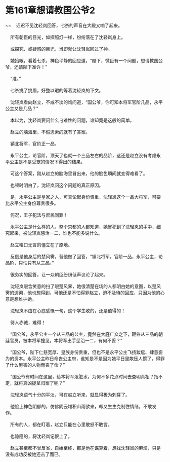 # 第161章想请教国公爷2
~~&nbsp;&nbsp;&nbsp;&nbsp;迟迟不见沈轻岚回答，七杀的声音在大殿又响了起来。<br><br>&nbsp;&nbsp;&nbsp;&nbsp;所有朝臣的目光，如探照灯一样，纷纷落在了沈轻岚身上。<br><br>&nbsp;&nbsp;&nbsp;&nbsp;或探究、或疑惑的目光，当即就让沈轻岚回过了神。<br><br>&nbsp;&nbsp;&nbsp;&nbsp;她抬眼，看着七杀，神色平静的回应道，“陛下，微臣有一个问题，想请教国公爷，还请陛下准许！”<br><br>&nbsp;&nbsp;&nbsp;&nbsp;“准。”<br><br>&nbsp;&nbsp;&nbsp;&nbsp;七杀挑了挑眉，好整以暇的等着沈轻岚的下文。<br><br>&nbsp;&nbsp;&nbsp;&nbsp;沈轻岚看向赵立，不咸不淡的询问道，“国公爷，你可知本将军官阶几品，永平公主又是几品？”<br><br>&nbsp;&nbsp;&nbsp;&nbsp;本以为，沈轻岚要问什么刁难性的问题，谁知竟是这般的简单。<br><br>&nbsp;&nbsp;&nbsp;&nbsp;赵立的脑海里，不假思索的就有了答案。<br><br>&nbsp;&nbsp;&nbsp;&nbsp;镇北将军，官阶正一品。<br><br>&nbsp;&nbsp;&nbsp;&nbsp;永平公主，论官阶，顶天了也就一个三品左右的品阶，这还是赵立没有考虑永平公主是不是受宠的情况下得出的结果。<br><br>&nbsp;&nbsp;&nbsp;&nbsp;可这个答案，刚从赵立的脑海里冒出来，他的脸色瞬间就变得难看了。<br><br>&nbsp;&nbsp;&nbsp;&nbsp;也顿时明白了，沈轻岚问这个问题的真正原因。<br><br>&nbsp;&nbsp;&nbsp;&nbsp;是，永平公主是皇家之人，可真论起身份贵重，沈轻岚这个一品大将军，可要比永平公主身份尊贵很多。<br><br>&nbsp;&nbsp;&nbsp;&nbsp;何况，王子犯法与庶民同罪！<br><br>&nbsp;&nbsp;&nbsp;&nbsp;永平公主是什么样的人，整个京都的人都知道，她冒犯到了沈轻岚的手中，细究起来，被沈轻岚惩治一二，谁也不能多说什么。<br><br>&nbsp;&nbsp;&nbsp;&nbsp;赵立哑口无言的僵立在了原地。<br><br>&nbsp;&nbsp;&nbsp;&nbsp;反倒是他身后的楚风霁，替他做了回答，“镇北将军，官阶一品，永平公主，论品阶，只怕只有从三品。”<br><br>&nbsp;&nbsp;&nbsp;&nbsp;很务实的回答，让一众朝臣纷纷低声议论了起来。<br><br>&nbsp;&nbsp;&nbsp;&nbsp;沈轻岚眼含笑意的扫了眼楚风霁，她很清楚在场的人都明白她的意图，以楚风霁的透彻，他也想得到，可他还是不怕得罪赵立，迫不及待的回应，只因为他的心意是想维护她。<br><br>&nbsp;&nbsp;&nbsp;&nbsp;沈轻岚不由在心底感慨一句，这个学生收的，还是值得的！<br><br>&nbsp;&nbsp;&nbsp;&nbsp;待人赤诚，难得！<br><br>&nbsp;&nbsp;&nbsp;&nbsp;“国公爷，永平公主一个从三品的公主，竟然在大庭广众之下，鞭笞从三品的朝廷官员，被本将军撞见，本将军出手惩治一二，有何不妥？”<br><br>&nbsp;&nbsp;&nbsp;&nbsp;“国公爷，陛下仁慈宽厚、皇族身份贵重，但也不是永平公主飞扬跋扈、肆意妄为的资本。永平公主昨日命丧公主府，谁知是不是因为她平日里欺压人惯了，得罪了什么厉害的人物而丧了命？”<br><br>&nbsp;&nbsp;&nbsp;&nbsp;“国公爷有时间在这里，给本将军泼脏水，为何不多花点时间去查明真相？指不定，就将真凶捉拿归案了呢？”<br><br>&nbsp;&nbsp;&nbsp;&nbsp;沈轻岚语气十分的平淡，可在赵立听来，就显得极为刺耳了。<br><br>&nbsp;&nbsp;&nbsp;&nbsp;他脸上神色阴郁的，仿佛阴云堆积山雨欲来，却又生生克制住情绪，不敢发作。<br><br>&nbsp;&nbsp;&nbsp;&nbsp;所有的人，都在盯着，赵立只能在心里敢怒不敢言。<br><br>&nbsp;&nbsp;&nbsp;&nbsp;也隐隐的，将沈轻岚记恨上了。<br><br>&nbsp;&nbsp;&nbsp;&nbsp;赵立甚至都不曾反省，自始至终，都是他在谋算着，想找沈轻岚的麻烦，只是没有成功反被她还击了而已。<br><br>
                    

<script>_fwqdsqadxfw()</script>
<div><script>_dfwf1dw();</script></div>
<div><script>_dfwf1agdw();</script></div>
                